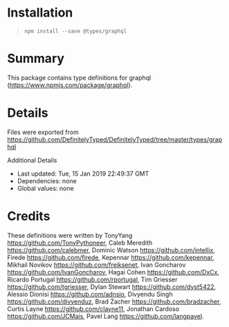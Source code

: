 # Installation
> `npm install --save @types/graphql`

# Summary
This package contains type definitions for graphql (https://www.npmjs.com/package/graphql).

# Details
Files were exported from https://github.com/DefinitelyTyped/DefinitelyTyped/tree/master/types/graphql

Additional Details
 * Last updated: Tue, 15 Jan 2019 22:49:37 GMT
 * Dependencies: none
 * Global values: none

# Credits
These definitions were written by TonyYang <https://github.com/TonyPythoneer>, Caleb Meredith <https://github.com/calebmer>, Dominic Watson <https://github.com/intellix>, Firede <https://github.com/firede>, Kepennar <https://github.com/kepennar>, Mikhail Novikov <https://github.com/freiksenet>, Ivan Goncharov <https://github.com/IvanGoncharov>, Hagai Cohen <https://github.com/DxCx>, Ricardo Portugal <https://github.com/rportugal>, Tim Griesser <https://github.com/tgriesser>, Dylan Stewart <https://github.com/dyst5422>, Alessio Dionisi <https://github.com/adnsio>, Divyendu Singh <https://github.com/divyenduz>, Brad Zacher <https://github.com/bradzacher>, Curtis Layne <https://github.com/clayne11>, Jonathan Cardoso <https://github.com/JCMais>, Pavel Lang <https://github.com/langpavel>.
